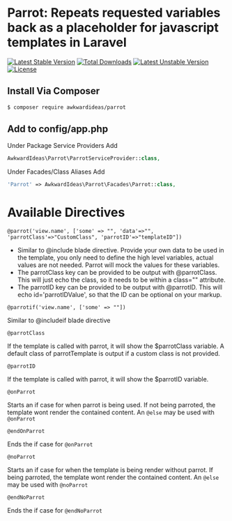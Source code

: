 # Parrot: Repeats requested variables back as a placeholder for javascript templates in Laravel

[![Latest Stable Version](https://poser.pugx.org/awkwardideas/parrot/v/stable)](https://packagist.org/packages/awkwardideas/parrot)
[![Total Downloads](https://poser.pugx.org/awkwardideas/parrot/downloads)](https://packagist.org/packages/awkwardideas/parrot)
[![Latest Unstable Version](https://poser.pugx.org/awkwardideas/parrot/v/unstable)](https://packagist.org/packages/awkwardideas/parrot)
[![License](https://poser.pugx.org/awkwardideas/parrot/license)](https://packagist.org/packages/awkwardideas/parrot)

## Install Via Composer

```bash
$ composer require awkwardideas/parrot
```

## Add to config/app.php

Under Package Service Providers Add

```php
AwkwardIdeas\Parrot\ParrotServiceProvider::class,
```

Under Facades/Class Aliases Add

```php
'Parrot' => AwkwardIdeas\Parrot\Facades\Parrot::class,
```

# Available Directives
```blade
@parrot('view.name', ['some' => "", 'data'=>"", 'parrotClass'=>"CustomClass", 'parrotID'=>"templateID"])
```
* Similar to @include blade directive. Provide your own data to be used in the template, you only need to define the high level variables, actual values are not needed. Parrot will mock the values for these variables. 
* The parrotClass key can be provided to be output with @parrotClass.  This will just echo the class, so it needs to be within a class="" attribute.  
* The parrotID key can be provided to be output with @parrotID. This will echo id='parrotIDValue', so that the ID can be optional on your markup.

```blade
@parrotif('view.name', ['some' => ""])
```
Similar to @includeif blade directive

```blade
@parrotClass
```
If the template is called with parrot, it will show the $parrotClass variable.  A default class of parrotTemplate is output if a custom class is not provided.

```blade
@parrotID
```
If the template is called with parrot, it will show the $parrotID variable.

```blade
@onParrot
```
Starts an if case for when parrot is being used. If not being parroted, the template wont render the contained content. An ```@else``` may be used with ```@onParrot```
```blade
@endOnParrot
```
Ends the if case for ```@onParrot```

```blade
@noParrot
```
Starts an if case for when the template is being render without parrot. If being parroted, the template wont render the contained content. An ```@else``` may be used with ```@noParrot```

```blade
@endNoParrot
```
Ends the if case for ```@endNoParrot```